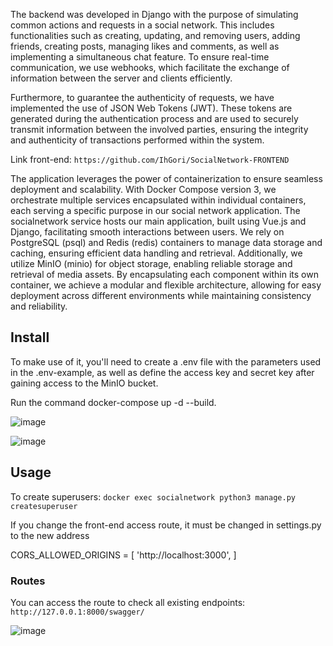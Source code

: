 The backend was developed in Django with the purpose of simulating common actions and requests in a social network. This includes functionalities such as creating, updating, and removing users, adding friends, creating posts, managing likes and comments, as well as implementing a simultaneous chat feature. To ensure real-time communication, we use webhooks, which facilitate the exchange of information between the server and clients efficiently.

Furthermore, to guarantee the authenticity of requests, we have implemented the use of JSON Web Tokens (JWT). These tokens are generated during the authentication process and are used to securely transmit information between the involved parties, ensuring the integrity and authenticity of transactions performed within the system.

Link front-end: `https://github.com/IhGori/SocialNetwork-FRONTEND`

The application leverages the power of containerization to ensure seamless deployment and scalability. With Docker Compose version 3, we orchestrate multiple services encapsulated within individual containers, each serving a specific purpose in our social network application. The socialnetwork service hosts our main application, built using Vue.js and Django, facilitating smooth interactions between users. We rely on PostgreSQL (psql) and Redis (redis) containers to manage data storage and caching, ensuring efficient data handling and retrieval. Additionally, we utilize MinIO (minio) for object storage, enabling reliable storage and retrieval of media assets. By encapsulating each component within its own container, we achieve a modular and flexible architecture, allowing for easy deployment across different environments while maintaining consistency and reliability.

## Install
To make use of it, you'll need to create a .env file with the parameters used in the .env-example, as well as define the access key and secret key after gaining access to the MinIO bucket.

Run the command docker-compose up -d --build.

![image](https://github.com/IhGori/SocialNetwork-BACKEND-API/assets/73910233/3aab0e14-76f2-4e99-a192-84a95caa9214)


![image](https://github.com/IhGori/SocialNetwork-BACKEND-API/assets/73910233/467ecf0b-3581-4384-8cff-64962f53a6fa)


## Usage

To create superusers:
 `docker exec socialnetwork python3 manage.py createsuperuser`

If you change the front-end access route, it must be changed in settings.py to the new address

CORS_ALLOWED_ORIGINS = [
	'http://localhost:3000',
]

### Routes
 You can access the route to check all existing endpoints: `http://127.0.0.1:8000/swagger/`
     
![image](https://github.com/IhGori/SocialNetwork-BACKEND-API/assets/73910233/2ffe0c7d-2df6-40ca-8b3a-8f46cea78c41)

